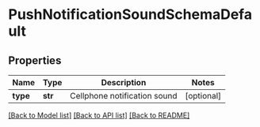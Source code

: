 # PushNotificationSoundSchemaDefault

## Properties
Name | Type | Description | Notes
------------ | ------------- | ------------- | -------------
**type** | **str** | Cellphone notification sound | [optional] 

[[Back to Model list]](../README.md#documentation-for-models) [[Back to API list]](../README.md#documentation-for-api-endpoints) [[Back to README]](../README.md)


